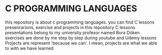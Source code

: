 # C PROGRAMMING LANGUAGES
this repository is about c programming languages.
you can find C lessons presenrarions, exercise and projects in this repository
C lessons presentations belong to my university profesor named Bora Döken
exercises are done by me step by step during youtube and Udemy lessons 
Projects are represent 'because we can'. I mean, projects are what we able to with we have learned